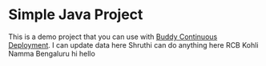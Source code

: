 # Simple Java Project
This is a demo project that you can use with [Buddy Continuous Deployment](https://buddy.works).
I can update data here
Shruthi can do anything here
RCB 
Kohli
Namma Bengaluru
hi hello
